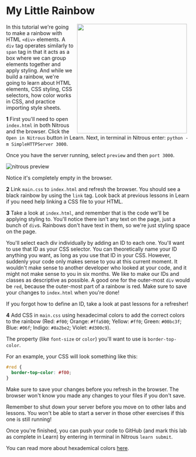 # My Little Rainbow

<img src="https://s3.amazonaws.com/after-school-assets/rainbow.gif" width="300" align="right" hspace="10">

In this tutorial we're going to make a rainbow with HTML `<div>` elements. A `div` tag operates similarly to `span` tag in that it acts as a box where we can group elements together and apply styling. And while we build a rainbow, we're going to learn about HTML elements, CSS styling, CSS selectors, how color works in CSS, and practice importing style sheets.

**1** First you'll need to open `index.html` in both Nitrous and the browser. Click the `Open in Nitrous` button in Learn. Next, in terminal in Nitrous enter: `python -m SimpleHTTPServer 3000`. 

Once you have the server running, select `preview` and then `port 3000`.

<img src="https://s3.amazonaws.com/after-school-assets/nitrous-preview.png" alt="nitrous preview">

Notice it's completely empty in the browser. 
 
**2** Link `main.css` to `index.html` and refresh the browser. You should see a black rainbow by using the `link` tag. Look back at previous lessons in Learn if you need help linking a CSS file to your HTML.

**3** Take a look at `index.html`, and remember that is the code we'll be applying styling to. You'll notice there isn't any text on the page, just a bunch of `div`s. Rainbows don't have text in them, so we're just styling space on the page.

You'll select each div individually by adding an ID to each one. You'll want to use that ID as your CSS selector. You can theoretically name your ID anything you want, as long as you use that ID in your CSS. However, suddenly your code only makes sense to you at this current moment. It wouldn't make sense to another developer who looked at your code, and it might not make sense to you in six months. We like to make our IDs and classes as descriptive as possible. A good one for the outer-most `div` would be `red`, because the outer-most part of a rainbow is red. Make sure to save your changes to `index.html` when you're done!

If you forgot how to define an ID, take a look at past lessons for a refresher!

**4** Add CSS in `main.css` using hexadecimal colors to add the correct colors to the rainbow (Red: `#f00`; Orange: `#ffa500`; Yellow: `#ff0`; Green: `#00bc3f`; Blue: `#06f`; Indigo: `#8a2be2`; Violet: `#d300c9`).

The property (like `font-size` or `color`) you'll want to use is `border-top-color`. 

For an example, your CSS will look something like this:

```css
#red {
  border-top-color: #f00;
}
```

Make sure to save your changes before you refresh in the browser. The browser won't know you made any changes to your files if you don't save.

Remember to shut down your server before you move on to other labs and lessons. You won't be able to start a server in those other exercises if this one is still running!

Once you're finished, you can push your code to GitHub (and mark this lab as complete in Learn) by entering in terminal in Nitrous `learn submit`.


You can read more about hexademical colors [here](https://developer.mozilla.org/en-US/docs/Web/Guide/CSS/Getting_started/Color).


